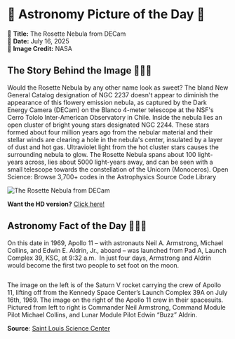 # 🌌 Astronomy Picture of the Day 🌌
🔭 **Title:** The Rosette Nebula from DECam  
📅 **Date:** July 16, 2025  
📸 **Image Credit:** NASA  

## The Story Behind the Image 🧑‍🚀🔭
Would the Rosette Nebula by any other name look as sweet? The bland New General Catalog designation of NGC 2237 doesn't appear to diminish the appearance of this flowery emission nebula, as captured by the Dark Energy Camera (DECam) on the Blanco 4-meter telescope at the NSF's Cerro Tololo Inter-American Observatory in Chile.  Inside the nebula lies an open cluster of bright young stars designated NGC 2244. These stars formed about four million years ago from the nebular material and their stellar winds are clearing a hole in the nebula's center, insulated by a layer of dust and hot gas. Ultraviolet light from the hot cluster stars causes the surrounding nebula to glow. The Rosette Nebula spans about 100 light-years across, lies about 5000 light-years away, and can be seen with a small telescope towards the constellation of the Unicorn (Monoceros).   Open Science: Browse 3,700+ codes in the Astrophysics Source Code Library

![The Rosette Nebula from DECam](https://apod.nasa.gov/apod/image/2507/Rosette_Decam_960.jpg)

**Want the HD version?** [Click here!](https://apod.nasa.gov/apod/image/2507/Rosette_Decam_4000.jpg)

## Astronomy Fact of the Day 👩‍🚀🚀 
<p>On this date in 1969, Apollo 11 – with astronauts Neil A. Armstrong, Michael Collins, and Edwin E. Aldrin, Jr., aboard – was launched from Pad A, Launch Complex 39, KSC, at 9:32 a.m.  In just four days, Armstrong and Aldrin would become the first two people to set foot on the moon.</p>
<p><img src="https://www.slsc.org/wp-content/uploads/2025/07/jul-16.jpg" alt=""/></p>
<p>The image on the left is of the Saturn V rocket carrying the crew of Apollo 11, lifting off from the Kennedy Space Center’s Launch Complex 39A on July 16th, 1969. The image on the right of the Apollo 11 crew in their spacesuits. Pictured from left to right is Commander Neil Armstrong, Command Module Pilot Michael Collins, and Lunar Module Pilot Edwin “Buzz” Aldrin.</p>

**Source**: [Saint Louis Science Center](https://www.slsc.org/astronomy-fact-of-the-day-july-16-2025/)
